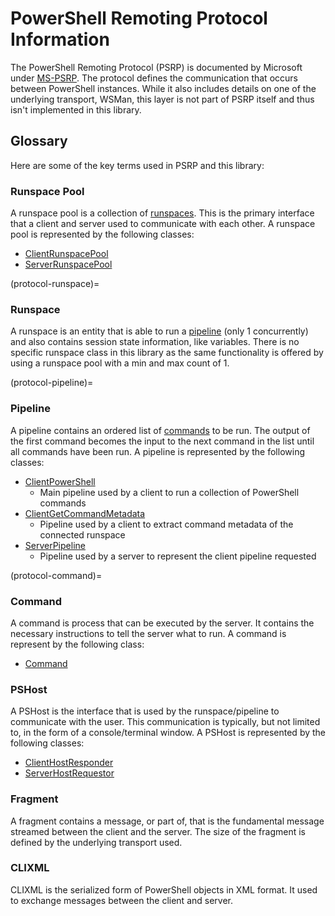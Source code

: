 # PowerShell Remoting Protocol Information

The PowerShell Remoting Protocol (PSRP) is documented by Microsoft under [MS-PSRP](https://docs.microsoft.com/en-us/openspecs/windows_protocols/ms-psrp/602ee78e-9a19-45ad-90fa-bb132b7cecec).
The protocol defines the communication that occurs between PowerShell instances.
While it also includes details on one of the underlying transport, WSMan, this layer is not part of PSRP itself and thus isn't implemented in this library.


## Glossary

Here are some of the key terms used in PSRP and this library:

### Runspace Pool

A runspace pool is a collection of [runspaces](#protocol-runspace).
This is the primary interface that a client and server used to communicate with each other.
A runspace pool is represented by the following classes:

+ [ClientRunspacePool](psrpcore.ClientRunspacePool)
+ [ServerRunspacePool](psrpcore.ServerRunspacePool)

(protocol-runspace)=
### Runspace

A runspace is an entity that is able to run a [pipeline](#protocol-pipeline) (only 1 concurrently) and also contains session state information, like variables.
There is no specific runspace class in this library as the same functionality is offered by using a runspace pool with a min and max count of 1.

(protocol-pipeline)=
### Pipeline

A pipeline contains an ordered list of [commands](#protocol-command) to be run.
The output of the first command becomes the input to the next command in the list until all commands have been run.
A pipeline is represented by the following classes:

+ [ClientPowerShell](psrpcore.ClientPowerShell)
  + Main pipeline used by a client to run a collection of PowerShell commands
+ [ClientGetCommandMetadata](psrpcore.ClientGetCommandMetadata)
  + Pipeline used by a client to extract command metadata of the connected runspace
+ [ServerPipeline](psrpcore.ServerPipeline)
  + Pipeline used by a server to represent the client pipeline requested

(protocol-command)=
### Command

A command is process that can be executed by the server.
It contains the necessary instructions to tell the server what to run.
A command is represent by the following class:

+ [Command](psrpcore.Command)

### PSHost

A PSHost is the interface that is used by the runspace/pipeline to communicate with the user.
This communication is typically, but not limited to, in the form of a console/terminal window.
A PSHost is represented by the following classes:

+ [ClientHostResponder](psrpcore.ClientHostResponder)
+ [ServerHostRequestor](psrpcore.ServerHostRequestor)

### Fragment

A fragment contains a message, or part of, that is the fundamental message streamed between the client and the server.
The size of the fragment is defined by the underlying transport used.

### CLIXML

CLIXML is the serialized form of PowerShell objects in XML format.
It used to exchange messages between the client and server.
